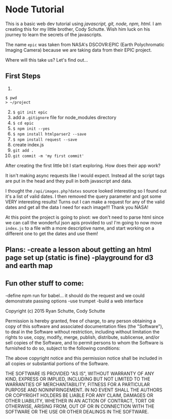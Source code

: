 # Node Tutorial

This is a basic web dev tutorial using *javascript, git, node, npm, html*. I am creating this for my little brother, Cody Schutte. Wish him luck on his journey to learn the secrets of the javascripts.

The name `epic` was taken from NASA's DSCOVR:EPIC (Earth Polychromatic Imaging Camera) because we are taking data from their EPIC project.

Where will this take us? Let's find out...

## First Steps

1.
```
$ pwd
> ~/project
```
2. `$ git init epic`
3. add a `.gitignore` file for node_modules directory
2. `$ cd epic`
3. `$ npm init --yes`
4. `$ npm install htmlparser2 --save`
5. `$ npm install request --save`
4. create index.js
6. `git add .`
7. `git commit -m 'my first commit'`

After creating the first little bit I start exploring. How does their app work?

It isn't making async requests like I would expect. Instead all the script tags are put in the head and they pull in both javascript and data.

I thought the `/api/images.php?dates` source looked interesting so I found out it's a list of valid dates. I then removed the query parameter and got some VERY interesting results! Turns out I can make a request for any of the valid dates and get all the data I need for each image!!! Thank you NASA!

At this point the project is going to pivot: we don't need to parse html since we can call the wonderful json apis provided to us! I'm going to now move `index.js` to a file with a more descriptive name, and start working on a different one to get the dates and use them!


Plans:
-create a lesson about getting an html page set up (static is fine)
-playground for d3 and earth map
-



## Fun other stuff to come:

-define npm run for babel... it should do the request and we could demonstrate passing options
-use trumpet
-build a web interface




Copyright (c) 2015 Ryan Schutte, Cody Schutte



Permission is hereby granted, free of charge, to any person obtaining a copy
of this software and associated documentation files (the "Software"), to deal
in the Software without restriction, including without limitation the rights
to use, copy, modify, merge, publish, distribute, sublicense, and/or sell
copies of the Software, and to permit persons to whom the Software is
furnished to do so, subject to the following conditions:



The above copyright notice and this permission notice shall be included in
all copies or substantial portions of the Software.



THE SOFTWARE IS PROVIDED "AS IS", WITHOUT WARRANTY OF ANY KIND, EXPRESS OR
IMPLIED, INCLUDING BUT NOT LIMITED TO THE WARRANTIES OF MERCHANTABILITY,
FITNESS FOR A PARTICULAR PURPOSE AND NONINFRINGEMENT.  IN NO EVENT SHALL THE
AUTHORS OR COPYRIGHT HOLDERS BE LIABLE FOR ANY CLAIM, DAMAGES OR OTHER
LIABILITY, WHETHER IN AN ACTION OF CONTRACT, TORT OR OTHERWISE, ARISING FROM,
OUT OF OR IN CONNECTION WITH THE SOFTWARE OR THE USE OR OTHER DEALINGS IN
THE SOFTWARE.
